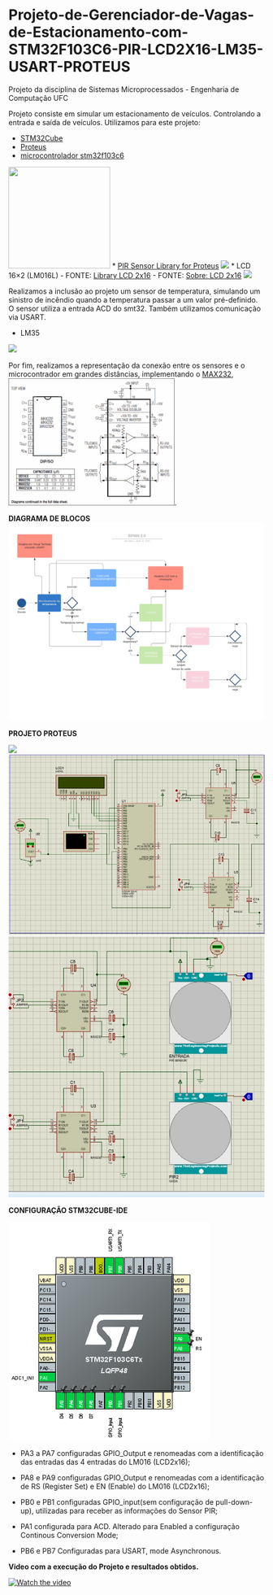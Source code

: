 # Projeto-de-Gerenciador-de-Vagas-de-Estacionamento-com-STM32F103C6-PIR-LCD2X16-LM35-USART-PROTEUS
Projeto da disciplina de Sistemas Microprocessados - Engenharia de Computação UFC

Projeto consiste em simular um estacionamento de veículos. Controlando a entrada e saída de veículos.
Utilizamos para este projeto:
* <a href="https://www.st.com/en/ecosystems/stm32cube.html">STM32Cube</a>
* <a href="https://www.labcenter.com/">Proteus</a>
* <a href="https://www.st.com/en/microcontrollers-microprocessors/stm32f103c6.html">microcontrolador stm32f103c6</a>
<img src="https://github.com/joirneto/Projeto-de-Gerenciador-de-Vagas-de-Estacionamento-com-STM32F103C6-SENSOR-PIR-PROTEUS/blob/main/images/smt32f103c6.jpg" width="200" height="200"/>
* <a href="https://www.theengineeringprojects.com/2016/01/pir-sensor-library-proteus.html">PIR Sensor Library for Proteus</a>
<img src="https://github.com/joirneto/Projeto-de-Gerenciador-de-Vagas-de-Estacionamento-com-STM32F103C6-SENSOR-PIR-PROTEUS/blob/main/images/PIR-Sensor-Library-for-Proteus-214x300.jpg">
* LCD 16×2 (LM016L) - FONTE: <a href="https://controllerstech.com/">Library LCD 2x16</a> - FONTE: <a href="https://embeddedcenter.wordpress.com/ece-study-centre/display-module/lcd-16x2-lm016l/">Sobre: LCD 2x16</a>
<img src="https://github.com/joirneto/Projeto-de-Gerenciador-de-Vagas-de-Estacionamento-com-STM32F103C6-SENSOR-PIR-PROTEUS/blob/main/images/LCD%202x16.jpg">

Realizamos a inclusão ao projeto um sensor de temperatura, simulando um sinistro de incêndio quando a temperatura passar a um valor pré-definido. O sensor utiliza a entrada ACD do smt32. Também utilizamos comunicação via USART.
* LM35
<img src="https://github.com/joirneto/Projeto-de-Gerenciador-de-Vagas-de-Estacionamento-com-STM32F103C6-SENSOR-PIR-PROTEUS/blob/main/images/LM35.png">

Por fim, realizamos a representação da conexão entre os sensores e o microcontrador em grandes distâncias, implementando o <a href="https://www.ti.com/lit/ds/symlink/max232.pdf?ts=1618077179451&ref_url=https%253A%252F%252Fwww.ti.com%252Fproduct%252FMAX232%253Futm_source%253Dsupplyframe%2526utm_medium%253DSEP%2526utm_campaign%253Dnot_alldatasheet%2526DCM%253Dyes%2526dclid%253DCOr3nMv08-8CFUswuQYd2tIO5g">MAX232</a>, <img src="https://github.com/joirneto/Projeto-de-Gerenciador-de-Vagas-de-Estacionamento-com-STM32F103C6-PIR-LCD2X16-LM35-USART-PROTEUS/blob/main/images/MAX232.jpg">.

**DIAGRAMA DE BLOCOS**
<img src="https://github.com/joirneto/Projeto-de-Gerenciador-de-Vagas-de-Estacionamento-com-STM32F103C6-PIR-LCD2X16-LM35-USART-PROTEUS/blob/main/images/BPMN%202.0.jpeg">


**PROJETO PROTEUS**

<img src="https://github.com/joirneto/Projeto-de-Gerenciador-de-Vagas-de-Estacionamento-com-STM32F103C6-SENSOR-PIR-PROTEUS/blob/main/images/Projeto%20Proteus.jpg">
<img src="https://github.com/joirneto/Projeto-de-Gerenciador-de-Vagas-de-Estacionamento-com-STM32F103C6-PIR-LCD2X16-LM35-USART-PROTEUS/blob/main/images/Projeto%20Proteus%201.jpg">
<img src="https://github.com/joirneto/Projeto-de-Gerenciador-de-Vagas-de-Estacionamento-com-STM32F103C6-PIR-LCD2X16-LM35-USART-PROTEUS/blob/main/images/Projeto%20Proteus%202.jpg">

**CONFIGURAÇÃO STM32CUBE-IDE**

<img src="https://github.com/joirneto/Projeto-de-Gerenciador-de-Vagas-de-Estacionamento-com-STM32F103C6-PIR-LCD2X16-LM35-USART-PROTEUS/blob/main/images/Configura%C3%A7%C3%A3o%20stm32.png/">

- PA3 a PA7 configuradas GPIO_Output e renomeadas com a identificação das entradas das 4 entradas do LM016 (LCD2x16);

- PA8 e PA9 configuradas GPIO_Output e renomeadas com a identificação de RS (Register Set) e EN (Enable) do LM016 (LCD2x16);

- PB0 e PB1 configuradas GPIO_input(sem configuração de pull-down-up), utilizadas para receber as informações do Sensor PIR;

- PA1 configurada para ACD. Alterado para Enabled a configuração Continous Conversion Mode;

- PB6 e PB7 Configuradas para USART, mode Asynchronous.



**Video com a execução do Projeto e resultados obtidos.**

[![Watch the video](https://img.youtube.com/vi/T-D1KVIuvjA/maxresdefault.jpg)](https://youtu.be/T-D1KVIuvjA)



